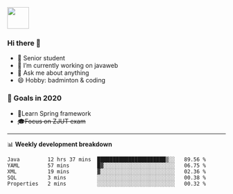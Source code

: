 <img src="https://github.com/egoist/egoist/raw/master/balloon.gif" width="50">

### Hi there 🐏

- 🌱 Senior student
- 🔭 I’m currently working on javaweb
- 💬 Ask me about anything
- 😄 Hobby: badminton & coding

### 🚀 Goals in 2020
+ 🍃Learn Spring framework
+ ~~🎓Focus on ZJUT exam~~
-------

📊 **Weekly development breakdown**
<!--START_SECTION:waka-->
```text
Java         12 hrs 37 mins  ██████████████████████▒░░   89.56 % 
YAML         57 mins         █▓░░░░░░░░░░░░░░░░░░░░░░░   06.75 % 
XML          19 mins         ▓░░░░░░░░░░░░░░░░░░░░░░░░   02.36 % 
SQL          3 mins          ░░░░░░░░░░░░░░░░░░░░░░░░░   00.38 % 
Properties   2 mins          ░░░░░░░░░░░░░░░░░░░░░░░░░   00.32 % 
```
<!--END_SECTION:waka-->
